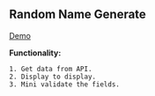 ## Random Name Generate
[Demo](https://developer-nagoev.github.io/dev-apps/name-generator/index.html)

**Functionality:**

    1. Get data from API.
    2. Display to display.
    3. Mini validate the fields.
